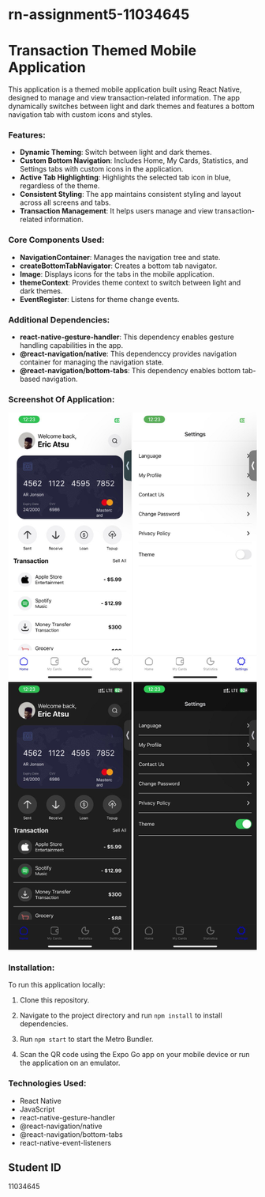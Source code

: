 # rn-assignment5-11034645
# Transaction Themed Mobile Application

This application is a themed mobile application built using React Native, designed to manage and view transaction-related information. The app dynamically switches between light and dark themes and features a bottom navigation tab with custom icons and styles.

### Features:

- **Dynamic Theming**: Switch between light and dark themes.
- **Custom Bottom Navigation**: Includes Home, My Cards, Statistics, and Settings tabs with custom icons in the application.
- **Active Tab Highlighting**: Highlights the selected tab icon in blue, regardless of the theme.
- **Consistent Styling**: The app maintains consistent styling and layout across all screens and tabs.
- **Transaction Management**: It helps users manage and view transaction-related information.

### Core Components Used:
- **NavigationContainer**: Manages the navigation tree and state.
- **createBottomTabNavigator**: Creates a bottom tab navigator.
- **Image**: Displays icons for the tabs in the mobile application.
- **themeContext**: Provides theme context to switch between light and dark themes.
- **EventRegister**: Listens for theme change events.

### Additional Dependencies:
- **react-native-gesture-handler**: This dependency enables gesture handling capabilities in the app.
- **@react-navigation/native**: This dependenccy provides navigation container for managing the navigation state.
- **@react-navigation/bottom-tabs**: This dependency enables bottom tab-based navigation.

### Screenshot Of Application:

<img src="./TransactionApp/screenshot1.jpg" width="250">
<img src="./TransactionApp/screenshot2.jpg" width="250">
<img src="./TransactionApp/screenshot3.jpg" width="250">
<img src="./TransactionApp/screenshot4.jpg" width="250">


### Installation:

To run this application locally:

1. Clone this repository.
   
2. Navigate to the project directory and run `npm install` to install dependencies.
   
3. Run `npm start` to start the Metro Bundler.
   
4. Scan the QR code using the Expo Go app on your mobile device or run the application on an emulator.

### Technologies Used:

- React Native
- JavaScript
- react-native-gesture-handler
- @react-navigation/native
- @react-navigation/bottom-tabs
- react-native-event-listeners

## Student ID
11034645

